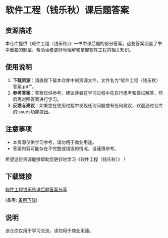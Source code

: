 # 软件工程（钱乐秋）课后题答案

## 资源描述

本仓库提供《软件工程（钱乐秋）》一书中课后题的部分答案。这些答案涵盖了书中重要的题型，帮助读者更好地理解和掌握软件工程的相关知识。

## 使用说明

1. **下载资源**：请直接下载本仓库中的资源文件，文件名为“软件工程（钱乐秋）答案.pdf”。
2. **参考答案**：答案仅供参考，建议读者在学习过程中先自行思考和尝试解答，然后再对照答案进行学习。
3. **反馈与建议**：如果您在使用过程中发现任何问题或有任何建议，欢迎通过仓库的Issues功能提出。

## 注意事项

- 本资源仅供学习参考，请勿用于商业用途。
- 答案内容可能存在不完整或错误的情况，请谨慎参考。

希望这份资源能够帮助您更好地学习《软件工程（钱乐秋）》！

## 下载链接
[软件工程钱乐秋课后题答案分享](https://pan.quark.cn/s/15a425a49888) 

(备用: [备用下载](https://pan.baidu.com/s/1Z7-GKfNL1cTELIl3o6vrVg?pwd=1234))

## 说明

该仓库仅用于学习交流，请勿用于商业用途。
